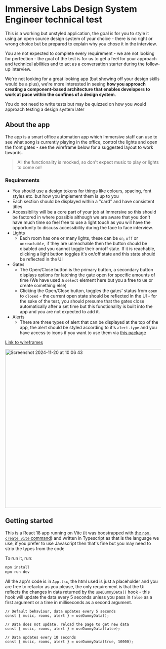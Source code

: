 # Immersive Labs Design System Engineer technical test

This is a working but unstyled application, the goal is for you to style it using an open source design system of your choice - there is no right or wrong choice but be prepared to explain why you chose it in the interview.

You are not expected to complete every requirement - we are not looking for perfection - the goal of the test is for us to get a feel for your approach and technical abilities and to act as a conversation starter during the follow-up interview.

We're not looking for a great looking app (but showing off your design skills would be a plus), we're more interested in seeing **how you approach creating a component-based architecture that enables developers to work at pace within the confines of a design system**.

You do not need to write tests but may be quizzed on how you would approach testing a design system later

## About the app

The app is a smart office automation app which Immersive staff can use to see what song is currently playing in the office, control the lights and open the front gates - see the wireframe below for a suggested layout to work towards.

> All the functionality is mocked, so don't expect music to play or lights to come on!

### Requirements

- You should use a design tokens for things like colours, spacing, font styles etc. but how you implement them is up to you
- Each section should be displayed within a "card" and have consistent titles
- Accessibility will be a core part of your job at Immersive so this should be factored in where possible although we are aware that you don't have much time so feel free to use a light touch as you will have the opportunity to discuss accessibility during the face to face interview.
- Lights
  - Each room has one or many lights, these can be `on`, `off` or `unreachable`, if they are unreachable then the button should be disabled and you cannot toggle their on/off state. If it is reachable, clicking a light button toggles it's on/off state and this state should be reflected in the UI
- Gates
  - The Open/Close button is the primary button, a secondary button displays options for latching the gate open for specific amounts of time (We have used a `select` element here but you a free to ue or create something else)
  - Clicking the Open/Close button, toggles the gates' status from `open` to `closed` - the current open state should be reflected in the UI - for the sake of the test, you should presume that the gates close automatically after a set time but this functionality is built into the app and you are not expected to add it.
- Alerts
  - There are three types of alert that can be displayed at the top of the app, the alert should be styled according to it's `alert.type` and you have access to icons if you want to use them via [this package](https://github.com/react-icons/react-icons)

[Link to wireframes](https://wireframe.cc/wfuUUw)

<img width="514" alt="Screenshot 2024-11-20 at 10 06 43" src="https://github.com/user-attachments/assets/94fa9fb0-1aa2-4d9f-b1e7-31d4520f7a70">


## Getting started

This is a React 18 app running on Vite (it was boostrapped with [the `npm create vite` command](https://vite.dev/guide/#scaffolding-your-first-vite-project)) and written in Typescript as that is the language we use, if you prefer to use Javascript then that's fine but you may need to strip the types from the code

To run it, run:

```bash
npm install
npm run dev
```

All the app's code is in `App.tsx`, the html used is just a placeholder and you are free to refactor as you please, the only requirement is that the Ui reflects the changes in data returned by the `useDummyData()` hook - this hook will update the data every 5 seconds unless you pass in `false` as a first argument or a time in milliseconds as a second argument.

```tsx
// Default behaviour, data updates every 5 seconds
const { music, rooms, alert } = useDummyData();

// Data does not update, reload the page to get new data
const { music, rooms, alert } = useDummyData(false);

// Data updates every 10 seconds
const { music, rooms, alert } = useDummyData(true, 10000);
```
